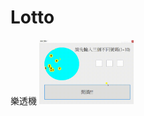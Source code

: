 # Lotto
樂透機
<img src="https://github.com/rvnk0716/Lotto/blob/master/20180518_211137.gif" width="30%" height="30%">
